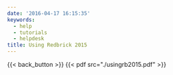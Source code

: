 ```yaml
---
date: '2016-04-17 16:15:35'
keywords:
  - help
  - tutorials
  - helpdesk
title: Using Redbrick 2015
---
```


{{< back_button >}} {{< pdf src="./usingrb2015.pdf" >}}
